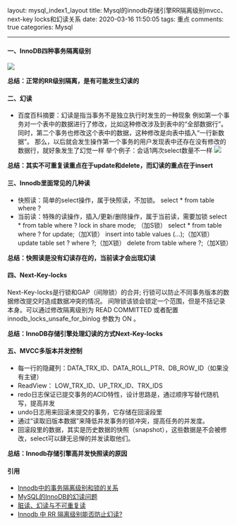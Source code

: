 layout: mysql_index1_layout
title: Mysql的innodb存储引擎RR隔离级别mvcc、next-key locks和幻读关系
date: 2020-03-16 11:50:05
tags: 重点
comments: true
categories: Mysql

---

#### 一、InnoDB四种事务隔离级别
![](/images/mysql1.png)

**总结：正常的RR级别隔离，是有可能发生幻读的**

#### 二、幻读
- 百度百科摘要：幻读是指当事务不是独立执行时发生的一种现象
例如第一个事务对一个表中的数据进行了修改，比如这种修改涉及到表中的“全部数据行”。
同时，第二个事务也修改这个表中的数据，这种修改是向表中插入“一行新数据”。
那么，以后就会发生操作第一个事务的用户发现表中还存在没有修改的数据行，就好象发生了幻觉一样
举个例子：会话1两次select数量不一样
![](/images/mysql2.png)

**总结：其实不可重复读重点在于update和delete，而幻读的重点在于insert**

#### 三、Innodb里面常见的几种读
- 快照读：简单的select操作，属于快照读，不加锁。
select * from table where ?
- 当前读：特殊的读操作，插入/更新/删除操作，属于当前读，需要加锁 
select * from table where ? lock in share mode; （加S锁） 
select * from table where ? for update;（加X锁） 
insert into table values (…);（加X锁） 
update table set ? where ?;（加X锁） 
delete from table where ?;（加X锁） 

**总结：快照读是没有幻读存在的，当前读才会出现幻读**

#### 四、Next-Key-locks
Next-Key-locks是行锁和GAP（间隙锁）的合并;
行锁可以防止不同事务版本的数据修改提交时造成数据冲突的情况。
间隙锁该锁会锁定一个范围，但是不括记录本身。可以通过修改隔离级别为 READ COMMITTED 或者配置 innodb_locks_unsafe_for_binlog 参数为 ON 。

**总结：InnoDB存储引擎处理幻读的方式Next-Key-locks**

#### 五、MVCC多版本并发控制

- 每一行的隐藏列：DATA_TRX_ID、DATA_ROLL_PTR、DB_ROW_ID（如果没有主键）
- ReadView： LOW_TRX_ID、UP_TRX_ID、TRX_IDS  
- redo日志保证已提交事务的ACID特性，设计思路是，通过顺序写替代随机写，提高并发 
- undo日志用来回滚未提交的事务，它存储在回滚段里 
- 通过“读取旧版本数据”来降低并发事务的锁冲突，提高任务的并发度。
- 回滚段里的数据，其实是历史数据的快照（snapshot），这些数据是不会被修改，select可以肆无忌惮的并发读取他们。 

**总结：Innodb存储引擎高并发快照读的原因**

#### 引用
- [Innodb中的事务隔离级别和锁的关系](https://tech.meituan.com/2014/08/20/innodb-lock.html)
- [MySQL的InnoDB的幻读问题](http://blog.sina.com.cn/s/blog_499740cb0100ugs7.html)
- [脏读、幻读与不可重复读](https://juejin.im/entry/5b835dfbf265da43531d0593)
- [Innodb 中 RR 隔离级别能否防止幻读?](https://github.com/Yhzhtk/note/issues/42)
